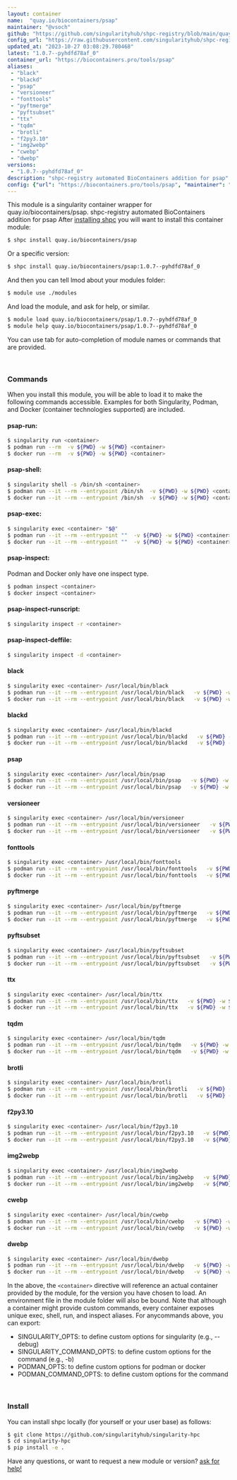```yaml
---
layout: container
name:  "quay.io/biocontainers/psap"
maintainer: "@vsoch"
github: "https://github.com/singularityhub/shpc-registry/blob/main/quay.io/biocontainers/psap/container.yaml"
config_url: "https://raw.githubusercontent.com/singularityhub/shpc-registry/main/quay.io/biocontainers/psap/container.yaml"
updated_at: "2023-10-27 03:08:29.780468"
latest: "1.0.7--pyhdfd78af_0"
container_url: "https://biocontainers.pro/tools/psap"
aliases:
 - "black"
 - "blackd"
 - "psap"
 - "versioneer"
 - "fonttools"
 - "pyftmerge"
 - "pyftsubset"
 - "ttx"
 - "tqdm"
 - "brotli"
 - "f2py3.10"
 - "img2webp"
 - "cwebp"
 - "dwebp"
versions:
 - "1.0.7--pyhdfd78af_0"
description: "shpc-registry automated BioContainers addition for psap"
config: {"url": "https://biocontainers.pro/tools/psap", "maintainer": "@vsoch", "description": "shpc-registry automated BioContainers addition for psap", "latest": {"1.0.7--pyhdfd78af_0": "sha256:7d46b54ab1157a246d5d3dfb17154ca9285d5c1b3f0a65d2c478822f5511c3b5"}, "tags": {"1.0.7--pyhdfd78af_0": "sha256:7d46b54ab1157a246d5d3dfb17154ca9285d5c1b3f0a65d2c478822f5511c3b5"}, "docker": "quay.io/biocontainers/psap", "aliases": {"black": "/usr/local/bin/black", "blackd": "/usr/local/bin/blackd", "psap": "/usr/local/bin/psap", "versioneer": "/usr/local/bin/versioneer", "fonttools": "/usr/local/bin/fonttools", "pyftmerge": "/usr/local/bin/pyftmerge", "pyftsubset": "/usr/local/bin/pyftsubset", "ttx": "/usr/local/bin/ttx", "tqdm": "/usr/local/bin/tqdm", "brotli": "/usr/local/bin/brotli", "f2py3.10": "/usr/local/bin/f2py3.10", "img2webp": "/usr/local/bin/img2webp", "cwebp": "/usr/local/bin/cwebp", "dwebp": "/usr/local/bin/dwebp"}}
---
```


This module is a singularity container wrapper for quay.io/biocontainers/psap.
shpc-registry automated BioContainers addition for psap
After [installing shpc](#install) you will want to install this container module:


```bash
$ shpc install quay.io/biocontainers/psap
```

Or a specific version:

```bash
$ shpc install quay.io/biocontainers/psap:1.0.7--pyhdfd78af_0
```

And then you can tell lmod about your modules folder:

```bash
$ module use ./modules
```

And load the module, and ask for help, or similar.

```bash
$ module load quay.io/biocontainers/psap/1.0.7--pyhdfd78af_0
$ module help quay.io/biocontainers/psap/1.0.7--pyhdfd78af_0
```

You can use tab for auto-completion of module names or commands that are provided.

<br>

### Commands

When you install this module, you will be able to load it to make the following commands accessible.
Examples for both Singularity, Podman, and Docker (container technologies supported) are included.

#### psap-run:

```bash
$ singularity run <container>
$ podman run --rm  -v ${PWD} -w ${PWD} <container>
$ docker run --rm  -v ${PWD} -w ${PWD} <container>
```

#### psap-shell:

```bash
$ singularity shell -s /bin/sh <container>
$ podman run --it --rm --entrypoint /bin/sh  -v ${PWD} -w ${PWD} <container>
$ docker run --it --rm --entrypoint /bin/sh  -v ${PWD} -w ${PWD} <container>
```

#### psap-exec:

```bash
$ singularity exec <container> "$@"
$ podman run --it --rm --entrypoint ""  -v ${PWD} -w ${PWD} <container> "$@"
$ docker run --it --rm --entrypoint ""  -v ${PWD} -w ${PWD} <container> "$@"
```

#### psap-inspect:

Podman and Docker only have one inspect type.

```bash
$ podman inspect <container>
$ docker inspect <container>
```

#### psap-inspect-runscript:

```bash
$ singularity inspect -r <container>
```

#### psap-inspect-deffile:

```bash
$ singularity inspect -d <container>
```


#### black

```bash
$ singularity exec <container> /usr/local/bin/black
$ podman run --it --rm --entrypoint /usr/local/bin/black   -v ${PWD} -w ${PWD} <container> -c " $@"
$ docker run --it --rm --entrypoint /usr/local/bin/black   -v ${PWD} -w ${PWD} <container> -c " $@"
```


#### blackd

```bash
$ singularity exec <container> /usr/local/bin/blackd
$ podman run --it --rm --entrypoint /usr/local/bin/blackd   -v ${PWD} -w ${PWD} <container> -c " $@"
$ docker run --it --rm --entrypoint /usr/local/bin/blackd   -v ${PWD} -w ${PWD} <container> -c " $@"
```


#### psap

```bash
$ singularity exec <container> /usr/local/bin/psap
$ podman run --it --rm --entrypoint /usr/local/bin/psap   -v ${PWD} -w ${PWD} <container> -c " $@"
$ docker run --it --rm --entrypoint /usr/local/bin/psap   -v ${PWD} -w ${PWD} <container> -c " $@"
```


#### versioneer

```bash
$ singularity exec <container> /usr/local/bin/versioneer
$ podman run --it --rm --entrypoint /usr/local/bin/versioneer   -v ${PWD} -w ${PWD} <container> -c " $@"
$ docker run --it --rm --entrypoint /usr/local/bin/versioneer   -v ${PWD} -w ${PWD} <container> -c " $@"
```


#### fonttools

```bash
$ singularity exec <container> /usr/local/bin/fonttools
$ podman run --it --rm --entrypoint /usr/local/bin/fonttools   -v ${PWD} -w ${PWD} <container> -c " $@"
$ docker run --it --rm --entrypoint /usr/local/bin/fonttools   -v ${PWD} -w ${PWD} <container> -c " $@"
```


#### pyftmerge

```bash
$ singularity exec <container> /usr/local/bin/pyftmerge
$ podman run --it --rm --entrypoint /usr/local/bin/pyftmerge   -v ${PWD} -w ${PWD} <container> -c " $@"
$ docker run --it --rm --entrypoint /usr/local/bin/pyftmerge   -v ${PWD} -w ${PWD} <container> -c " $@"
```


#### pyftsubset

```bash
$ singularity exec <container> /usr/local/bin/pyftsubset
$ podman run --it --rm --entrypoint /usr/local/bin/pyftsubset   -v ${PWD} -w ${PWD} <container> -c " $@"
$ docker run --it --rm --entrypoint /usr/local/bin/pyftsubset   -v ${PWD} -w ${PWD} <container> -c " $@"
```


#### ttx

```bash
$ singularity exec <container> /usr/local/bin/ttx
$ podman run --it --rm --entrypoint /usr/local/bin/ttx   -v ${PWD} -w ${PWD} <container> -c " $@"
$ docker run --it --rm --entrypoint /usr/local/bin/ttx   -v ${PWD} -w ${PWD} <container> -c " $@"
```


#### tqdm

```bash
$ singularity exec <container> /usr/local/bin/tqdm
$ podman run --it --rm --entrypoint /usr/local/bin/tqdm   -v ${PWD} -w ${PWD} <container> -c " $@"
$ docker run --it --rm --entrypoint /usr/local/bin/tqdm   -v ${PWD} -w ${PWD} <container> -c " $@"
```


#### brotli

```bash
$ singularity exec <container> /usr/local/bin/brotli
$ podman run --it --rm --entrypoint /usr/local/bin/brotli   -v ${PWD} -w ${PWD} <container> -c " $@"
$ docker run --it --rm --entrypoint /usr/local/bin/brotli   -v ${PWD} -w ${PWD} <container> -c " $@"
```


#### f2py3.10

```bash
$ singularity exec <container> /usr/local/bin/f2py3.10
$ podman run --it --rm --entrypoint /usr/local/bin/f2py3.10   -v ${PWD} -w ${PWD} <container> -c " $@"
$ docker run --it --rm --entrypoint /usr/local/bin/f2py3.10   -v ${PWD} -w ${PWD} <container> -c " $@"
```


#### img2webp

```bash
$ singularity exec <container> /usr/local/bin/img2webp
$ podman run --it --rm --entrypoint /usr/local/bin/img2webp   -v ${PWD} -w ${PWD} <container> -c " $@"
$ docker run --it --rm --entrypoint /usr/local/bin/img2webp   -v ${PWD} -w ${PWD} <container> -c " $@"
```


#### cwebp

```bash
$ singularity exec <container> /usr/local/bin/cwebp
$ podman run --it --rm --entrypoint /usr/local/bin/cwebp   -v ${PWD} -w ${PWD} <container> -c " $@"
$ docker run --it --rm --entrypoint /usr/local/bin/cwebp   -v ${PWD} -w ${PWD} <container> -c " $@"
```


#### dwebp

```bash
$ singularity exec <container> /usr/local/bin/dwebp
$ podman run --it --rm --entrypoint /usr/local/bin/dwebp   -v ${PWD} -w ${PWD} <container> -c " $@"
$ docker run --it --rm --entrypoint /usr/local/bin/dwebp   -v ${PWD} -w ${PWD} <container> -c " $@"
```



In the above, the `<container>` directive will reference an actual container provided
by the module, for the version you have chosen to load. An environment file in the
module folder will also be bound. Note that although a container
might provide custom commands, every container exposes unique exec, shell, run, and
inspect aliases. For anycommands above, you can export:

 - SINGULARITY_OPTS: to define custom options for singularity (e.g., --debug)
 - SINGULARITY_COMMAND_OPTS: to define custom options for the command (e.g., -b)
 - PODMAN_OPTS: to define custom options for podman or docker
 - PODMAN_COMMAND_OPTS: to define custom options for the command

<br>

### Install

You can install shpc locally (for yourself or your user base) as follows:

```bash
$ git clone https://github.com/singularityhub/singularity-hpc
$ cd singularity-hpc
$ pip install -e .
```

Have any questions, or want to request a new module or version? [ask for help!](https://github.com/singularityhub/singularity-hpc/issues)